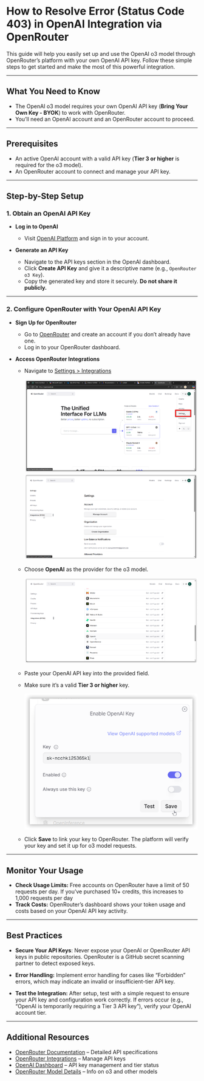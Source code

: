 # How to Resolve Error (Status Code 403) in OpenAI Integration via OpenRouter

This guide will help you easily set up and use the OpenAI o3 model through OpenRouter’s platform with your own OpenAI API key. Follow these simple steps to get started and make the most of this powerful integration.

---

## What You Need to Know

- The OpenAI o3 model requires your own OpenAI API key (**Bring Your Own Key - BYOK**) to work with OpenRouter.
- You’ll need an OpenAI account and an OpenRouter account to proceed.

---

## Prerequisites

- An active OpenAI account with a valid API key (**Tier 3 or higher** is required for the o3 model).
- An OpenRouter account to connect and manage your API key.

---

## Step-by-Step Setup

### 1. Obtain an OpenAI API Key

- **Log in to OpenAI**  
  - Visit [OpenAI Platform](https://platform.openai.com/) and sign in to your account.

- **Generate an API Key**  
  - Navigate to the API keys section in the OpenAI dashboard.  
  - Click **Create API Key** and give it a descriptive name (e.g., `OpenRouter o3 Key`).  
  - Copy the generated key and store it securely. **Do not share it publicly.**

---

### 2. Configure OpenRouter with Your OpenAI API Key

- **Sign Up for OpenRouter**  
  - Go to [OpenRouter](https://openrouter.ai/) and create an account if you don’t already have one.  
  - Log in to your OpenRouter dashboard.

- **Access OpenRouter Integrations**  
  - Navigate to [Settings > Integrations](https://openrouter.ai/settings/integrations)
  
    <img src="./Troubleshoot_images/Openrouter_home.png" alt="open config file"  />


    <img src="./Troubleshoot_images/Openrouter_setting.png" alt="open config file"  />


  - Choose **OpenAI** as the provider for the o3 model.
    

    <img src="./Troubleshoot_images/Openrouter_integrations.png" alt="open config file"  />

  - Paste your OpenAI API key into the provided field.  
  - Make sure it’s a valid **Tier 3 or higher** key.  

    <img src="./Troubleshoot_images/Openrouter_key.png" alt="open config file"  />
    
  - Click **Save** to link your key to OpenRouter. The platform will verify your key and set it up for o3 model requests.

---

## Monitor Your Usage

- **Check Usage Limits:** Free accounts on OpenRouter have a limit of 50 requests per day. If you’ve purchased 10+ credits, this increases to 1,000 requests per day
- **Track Costs:** OpenRouter’s dashboard shows your token usage and costs based on your OpenAI API key activity.


---

## Best Practices

- **Secure Your API Keys**: Never expose your OpenAI or OpenRouter API keys in public repositories. OpenRouter is a GitHub secret scanning partner to detect exposed keys.

- **Error Handling:** Implement error handling for cases like “Forbidden” errors, which may indicate an invalid or insufficient-tier API key.

- **Test the Integration:** After setup, test with a simple request to ensure your API key and configuration work correctly. If errors occur (e.g., “OpenAI is temporarily requiring a Tier 3 API key”), verify your OpenAI account tier.

---

## Additional Resources

- [OpenRouter Documentation](https://openrouter.ai/docs) – Detailed API specifications  
- [OpenRouter Integrations](https://openrouter.ai/settings/integrations) – Manage API keys  
- [OpenAI Dashboard](https://platform.openai.com/) – API key management and tier status  
- [OpenRouter Model Details](https://openrouter.ai/docs#models) – Info on o3 and other models
